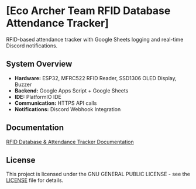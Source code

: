 # [Eco Archer Team RFID Database Attendance Tracker]

RFID-based attendance tracker with Google Sheets logging and real-time Discord notifications.

## System Overview

- **Hardware:** ESP32, MFRC522 RFID Reader, SSD1306 OLED Display, Buzzer
- **Backend:** Google Apps Script + Google Sheets
- **IDE:** PlatformIO IDE
- **Communication:** HTTPS API calls
- **Notifications:** Discord Webhook Integration

## Documentation

[RFID Database & Attendance Tracker Documentation](https://docs.google.com/document/d/1TlxIlPTxwVNUh1epnYhAwK3cgbeKFJYe4rPi2grezOs/edit?usp=sharing)

## License

This project is licensed under the GNU GENERAL PUBLIC LICENSE - see the [LICENSE](https://github.com/LRSRF/-Eco-Archer-Team-RFID-Database-Attendance-Tracker/blob/main/LICENSE) file for details.
